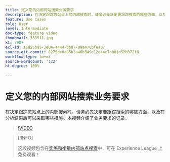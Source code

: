 ```yaml
---
title: 定义您的内部网站搜索业务要求
description: 在决定跟踪您站点上的内部搜索时，请务必先决定要跟踪搜索的哪些方面，以及在分析结果后可以采取哪些措施。本视频介绍了业务要求的记录。
feature: Use Cases
role: User
level: Intermediate
doc-type: feature video
thumbnail: 333511.jpg
kt: 7987
exl-id: a6d26b85-3e04-4444-bbd7-89a476bfea07
source-git-commit: 8275dc8a85b2a46b349e12e44c7a001d52b372f8
workflow-type: tm+mt
source-wordcount: '122'
ht-degree: 100%

---
```


# 定义您的内部网站搜索业务要求

在决定跟踪您站点上的内部搜索时，请务必先决定要跟踪搜索的哪些方面，以及在分析结果后可以采取哪些措施。本视频介绍了业务要求的记录。

>[!VIDEO](https://video.tv.adobe.com/v/333511/?quality=12&learn=on)

>[!INFO]
>
> 这段视频包含在[实施和衡量内部站点搜索](https://experienceleague.adobe.com/?recommended=Analytics-U-1-2021.1.search)中，可在 Experience League 上免费观看！